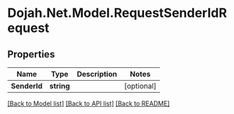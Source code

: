 # Dojah.Net.Model.RequestSenderIdRequest

## Properties

Name | Type | Description | Notes
------------ | ------------- | ------------- | -------------
**SenderId** | **string** |  | [optional] 

[[Back to Model list]](../README.md#documentation-for-models) [[Back to API list]](../README.md#documentation-for-api-endpoints) [[Back to README]](../README.md)

